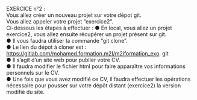 EXERCICE n°2 :   
Vous allez créer un nouveau projet sur votre dépot git.   
Vous allez appeler votre projet “exercice2”.   
Ci-dessous les étapes à effectuer :
● En local, vous allez un projet exercice2, vous allez ensuite
récupérer un projet présent sur git.   
● Il vous faudra utiliser la commande “git clone”.   
● Le lien du dépot à cloner est :
https://gitlab.com/mohamed.formation.m2I/m2iformation_exo.
git   
● Il s’agit d’un site web pour publier votre CV.   
● Il faudra modifier le fichier html pour faire apparaître vos
informations personnels sur le CV.   
● Une fois que vous avez modifié ce CV, il faudra effectuer les
opérations nécessaire pour pousser sur votre dépôt distant
(exercice2) la version modifié du site.   